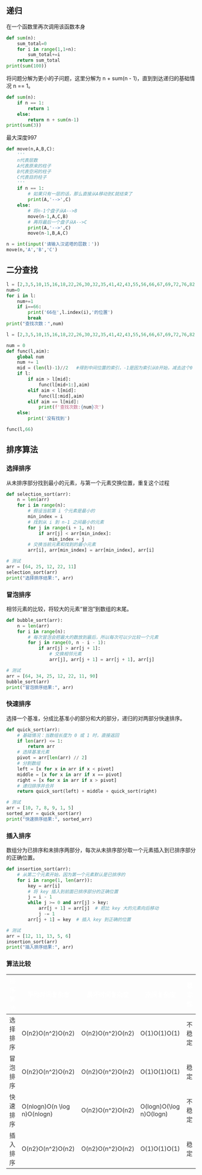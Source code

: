 ## 递归
在一个函数里再次调用该函数本身

```python
def sum(n):
    sum_total=0
    for i in range(1,1+n):
        sum_total+=i
    return sum_total
print(sum(100))
```

将问题分解为更小的子问题，这里分解为 n + sum(n - 1)，直到到达递归的基础情况 n == 1。

```python
def sum(n):
    if n == 1:
        return 1
    else:
        return n + sum(n-1)
print(sum(3))
```

最大深度997

```python
def move(n,A,B,C):
    '''
    n代表层数
    A代表原来的柱子
    B代表空闲的柱子
    C代表目的柱子
    '''
    if n == 1:
        # 如果只有一层的话，那么直接从A移动到C就结束了
        print(A,'-->',C)
    else:
        # 将n-1个盘子从A-->B
        move(n-1,A,C,B)
        # 再将最后一个盘子从A-->C
        print(A,'-->',C)
        move(n-1,B,A,C)

n = int(input('请输入汉诺塔的层数：'))
move(n,'A','B','C')
```

## 二分查找
```python
l = [2,3,5,10,15,16,18,22,26,30,32,35,41,42,43,55,56,66,67,69,72,76,82,83,88]
num=0
for i in l:
    num+=1
    if i==66:
        print('66在',l.index(i),'的位置')
        break
print("查找次数：",num)
```

```python
l = [2,3,5,10,15,16,18,22,26,30,32,35,41,42,43,55,56,66,67,69,72,76,82,83,88]

num = 0
def func(l,aim):
    global num
    num += 1
    mid = (len(l)-1)//2   #得到中间位置的索引，-1是因为索引从0开始，减去这个0
    if l:
        if aim > l[mid]:
            func(l[mid+1:],aim)
        elif aim < l[mid]:
            func(l[:mid],aim)
        elif aim == l[mid]:
            print(f'查找次数:{num}次')
    else:
        print('没有找到')

func(l,66)
```

## 排序算法
### 选择排序
从未排序部分找到最小的元素，与第一个元素交换位置，重复这个过程

```python
def selection_sort(arr):
    n = len(arr)
    for i in range(n):
        # 假设当前第 i 个元素是最小的
        min_index = i
        # 找到从 i 到 n-1 之间最小的元素
        for j in range(i + 1, n):
            if arr[j] < arr[min_index]:
                min_index = j
        # 交换当前元素和找到的最小元素
        arr[i], arr[min_index] = arr[min_index], arr[i]

# 测试
arr = [64, 25, 12, 22, 11]
selection_sort(arr)
print("选择排序结果:", arr)
```

### 冒泡排序
相邻元素的比较，将较大的元素“冒泡”到数组的末尾。

```python
def bubble_sort(arr):
    n = len(arr)
    for i in range(n):
        # 每次冒泡会把最大的数放到最后，所以每次可以少比较一个元素
        for j in range(0, n - i - 1):
            if arr[j] > arr[j + 1]:
                # 交换相邻元素
                arr[j], arr[j + 1] = arr[j + 1], arr[j]

# 测试
arr = [64, 34, 25, 12, 22, 11, 90]
bubble_sort(arr)
print("冒泡排序结果:", arr)
```

### 快速排序
选择一个基准，分成比基准小的部分和大的部分，递归的对两部分快速排序。

```python
def quick_sort(arr):
    # 基础情况：当数组长度为 0 或 1 时，直接返回
    if len(arr) <= 1:
        return arr
    # 选择基准元素
    pivot = arr[len(arr) // 2]
    # 分割数组
    left = [x for x in arr if x < pivot]
    middle = [x for x in arr if x == pivot]
    right = [x for x in arr if x > pivot]
    # 递归排序并合并
    return quick_sort(left) + middle + quick_sort(right)

# 测试
arr = [10, 7, 8, 9, 1, 5]
sorted_arr = quick_sort(arr)
print("快速排序结果:", sorted_arr)
```

### 插入排序
数组分为已排序和未排序两部分，每次从未排序部分取一个元素插入到已排序部分的正确位置。

```python
def insertion_sort(arr):
    # 从第二个元素开始，因为第一个元素默认是已排序的
    for i in range(1, len(arr)):
        key = arr[i]
        # 将 key 插入到前面已排序部分的正确位置
        j = i - 1
        while j >= 0 and arr[j] > key:
            arr[j + 1] = arr[j]  # 把比 key 大的元素向后移动
            j -= 1
        arr[j + 1] = key  # 插入 key 到正确的位置

# 测试
arr = [12, 11, 13, 5, 6]
insertion_sort(arr)
print("插入排序结果:", arr)
```

### 算法比较
| **<font style="color:white;">排序算法</font>** | **<font style="color:white;">平均时间复杂度</font>** | **<font style="color:white;">最坏时间复杂度</font>** | **<font style="color:white;">空间复杂度</font>** | **<font style="color:white;">稳定性</font>** |
| --- | --- | --- | --- | --- |
| <font style="color:rgb(51, 51, 51);">选择排序</font> | <font style="color:rgb(51, 51, 51);">O(n2)O(n^2)O(n2)</font> | <font style="color:rgb(51, 51, 51);">O(n2)O(n^2)O(n2)</font> | <font style="color:rgb(51, 51, 51);">O(1)O(1)O(1)</font> | <font style="color:rgb(51, 51, 51);">不稳定</font> |
| <font style="color:rgb(51, 51, 51);">冒泡排序</font> | <font style="color:rgb(51, 51, 51);">O(n2)O(n^2)O(n2)</font> | <font style="color:rgb(51, 51, 51);">O(n2)O(n^2)O(n2)</font> | <font style="color:rgb(51, 51, 51);">O(1)O(1)O(1)</font> | <font style="color:rgb(51, 51, 51);">稳定</font> |
| <font style="color:rgb(51, 51, 51);">快速排序</font> | <font style="color:rgb(51, 51, 51);">O(nlog⁡n)O(n \log n)O(nlogn)</font> | <font style="color:rgb(51, 51, 51);">O(n2)O(n^2)O(n2)</font> | <font style="color:rgb(51, 51, 51);">O(log⁡n)O(\log n)O(logn)</font> | <font style="color:rgb(51, 51, 51);">不稳定</font> |
| <font style="color:rgb(51, 51, 51);">插入排序</font> | <font style="color:rgb(51, 51, 51);">O(n2)O(n^2)O(n2)</font> | <font style="color:rgb(51, 51, 51);">O(n2)O(n^2)O(n2)</font> | <font style="color:rgb(51, 51, 51);">O(1)O(1)O(1)</font> | <font style="color:rgb(51, 51, 51);">稳定</font> |



